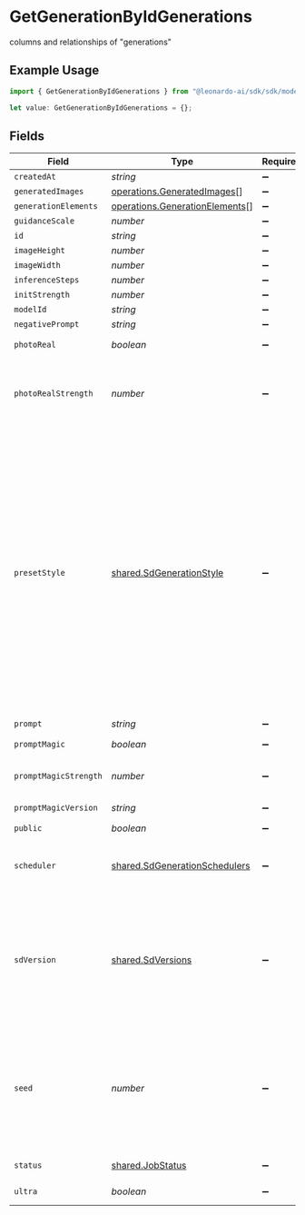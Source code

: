 # GetGenerationByIdGenerations

columns and relationships of "generations"

## Example Usage

```typescript
import { GetGenerationByIdGenerations } from "@leonardo-ai/sdk/sdk/models/operations";

let value: GetGenerationByIdGenerations = {};
```

## Fields

| Field                                                                                                                                                                                                                                                                                                                     | Type                                                                                                                                                                                                                                                                                                                      | Required                                                                                                                                                                                                                                                                                                                  | Description                                                                                                                                                                                                                                                                                                               |
| ------------------------------------------------------------------------------------------------------------------------------------------------------------------------------------------------------------------------------------------------------------------------------------------------------------------------- | ------------------------------------------------------------------------------------------------------------------------------------------------------------------------------------------------------------------------------------------------------------------------------------------------------------------------- | ------------------------------------------------------------------------------------------------------------------------------------------------------------------------------------------------------------------------------------------------------------------------------------------------------------------------- | ------------------------------------------------------------------------------------------------------------------------------------------------------------------------------------------------------------------------------------------------------------------------------------------------------------------------- |
| `createdAt`                                                                                                                                                                                                                                                                                                               | *string*                                                                                                                                                                                                                                                                                                                  | :heavy_minus_sign:                                                                                                                                                                                                                                                                                                        | N/A                                                                                                                                                                                                                                                                                                                       |
| `generatedImages`                                                                                                                                                                                                                                                                                                         | [operations.GeneratedImages](../../../sdk/models/operations/generatedimages.md)[]                                                                                                                                                                                                                                         | :heavy_minus_sign:                                                                                                                                                                                                                                                                                                        | N/A                                                                                                                                                                                                                                                                                                                       |
| `generationElements`                                                                                                                                                                                                                                                                                                      | [operations.GenerationElements](../../../sdk/models/operations/generationelements.md)[]                                                                                                                                                                                                                                   | :heavy_minus_sign:                                                                                                                                                                                                                                                                                                        | N/A                                                                                                                                                                                                                                                                                                                       |
| `guidanceScale`                                                                                                                                                                                                                                                                                                           | *number*                                                                                                                                                                                                                                                                                                                  | :heavy_minus_sign:                                                                                                                                                                                                                                                                                                        | N/A                                                                                                                                                                                                                                                                                                                       |
| `id`                                                                                                                                                                                                                                                                                                                      | *string*                                                                                                                                                                                                                                                                                                                  | :heavy_minus_sign:                                                                                                                                                                                                                                                                                                        | N/A                                                                                                                                                                                                                                                                                                                       |
| `imageHeight`                                                                                                                                                                                                                                                                                                             | *number*                                                                                                                                                                                                                                                                                                                  | :heavy_minus_sign:                                                                                                                                                                                                                                                                                                        | N/A                                                                                                                                                                                                                                                                                                                       |
| `imageWidth`                                                                                                                                                                                                                                                                                                              | *number*                                                                                                                                                                                                                                                                                                                  | :heavy_minus_sign:                                                                                                                                                                                                                                                                                                        | N/A                                                                                                                                                                                                                                                                                                                       |
| `inferenceSteps`                                                                                                                                                                                                                                                                                                          | *number*                                                                                                                                                                                                                                                                                                                  | :heavy_minus_sign:                                                                                                                                                                                                                                                                                                        | N/A                                                                                                                                                                                                                                                                                                                       |
| `initStrength`                                                                                                                                                                                                                                                                                                            | *number*                                                                                                                                                                                                                                                                                                                  | :heavy_minus_sign:                                                                                                                                                                                                                                                                                                        | N/A                                                                                                                                                                                                                                                                                                                       |
| `modelId`                                                                                                                                                                                                                                                                                                                 | *string*                                                                                                                                                                                                                                                                                                                  | :heavy_minus_sign:                                                                                                                                                                                                                                                                                                        | N/A                                                                                                                                                                                                                                                                                                                       |
| `negativePrompt`                                                                                                                                                                                                                                                                                                          | *string*                                                                                                                                                                                                                                                                                                                  | :heavy_minus_sign:                                                                                                                                                                                                                                                                                                        | N/A                                                                                                                                                                                                                                                                                                                       |
| `photoReal`                                                                                                                                                                                                                                                                                                               | *boolean*                                                                                                                                                                                                                                                                                                                 | :heavy_minus_sign:                                                                                                                                                                                                                                                                                                        | If photoReal feature was used.                                                                                                                                                                                                                                                                                            |
| `photoRealStrength`                                                                                                                                                                                                                                                                                                       | *number*                                                                                                                                                                                                                                                                                                                  | :heavy_minus_sign:                                                                                                                                                                                                                                                                                                        | Depth of field of photoReal used. 0.55 is low, 0.5 is medium, and 0.45 is high. Default is 0.55.                                                                                                                                                                                                                          |
| `presetStyle`                                                                                                                                                                                                                                                                                                             | [shared.SdGenerationStyle](../../../sdk/models/shared/sdgenerationstyle.md)                                                                                                                                                                                                                                               | :heavy_minus_sign:                                                                                                                                                                                                                                                                                                        | The style to generate images with. When photoReal is enabled, refer to the Guide section for a full list. When alchemy is disabled, use LEONARDO or NONE. When alchemy is enabled, use ANIME, CREATIVE, DYNAMIC, ENVIRONMENT, GENERAL, ILLUSTRATION, PHOTOGRAPHY, RAYTRACED, RENDER_3D, SKETCH_BW, SKETCH_COLOR, or NONE. |
| `prompt`                                                                                                                                                                                                                                                                                                                  | *string*                                                                                                                                                                                                                                                                                                                  | :heavy_minus_sign:                                                                                                                                                                                                                                                                                                        | N/A                                                                                                                                                                                                                                                                                                                       |
| `promptMagic`                                                                                                                                                                                                                                                                                                             | *boolean*                                                                                                                                                                                                                                                                                                                 | :heavy_minus_sign:                                                                                                                                                                                                                                                                                                        | If prompt magic was used.                                                                                                                                                                                                                                                                                                 |
| `promptMagicStrength`                                                                                                                                                                                                                                                                                                     | *number*                                                                                                                                                                                                                                                                                                                  | :heavy_minus_sign:                                                                                                                                                                                                                                                                                                        | Strength of prompt magic used.                                                                                                                                                                                                                                                                                            |
| `promptMagicVersion`                                                                                                                                                                                                                                                                                                      | *string*                                                                                                                                                                                                                                                                                                                  | :heavy_minus_sign:                                                                                                                                                                                                                                                                                                        | Version of prompt magic used.                                                                                                                                                                                                                                                                                             |
| `public`                                                                                                                                                                                                                                                                                                                  | *boolean*                                                                                                                                                                                                                                                                                                                 | :heavy_minus_sign:                                                                                                                                                                                                                                                                                                        | N/A                                                                                                                                                                                                                                                                                                                       |
| `scheduler`                                                                                                                                                                                                                                                                                                               | [shared.SdGenerationSchedulers](../../../sdk/models/shared/sdgenerationschedulers.md)                                                                                                                                                                                                                                     | :heavy_minus_sign:                                                                                                                                                                                                                                                                                                        | The scheduler to generate images with. Defaults to EULER_DISCRETE if not specified.                                                                                                                                                                                                                                       |
| `sdVersion`                                                                                                                                                                                                                                                                                                               | [shared.SdVersions](../../../sdk/models/shared/sdversions.md)                                                                                                                                                                                                                                                             | :heavy_minus_sign:                                                                                                                                                                                                                                                                                                        | The base version of stable diffusion to use if not using a custom model. v1_5 is 1.5, v2 is 2.1, if not specified it will default to v1_5. Also includes SDXL and SDXL Lightning models                                                                                                                                   |
| `seed`                                                                                                                                                                                                                                                                                                                    | *number*                                                                                                                                                                                                                                                                                                                  | :heavy_minus_sign:                                                                                                                                                                                                                                                                                                        | Apply a fixed seed to maintain consistency across generation sets. The maximum seed value is 2147483637 for Flux and 9999999998 for other models                                                                                                                                                                          |
| `status`                                                                                                                                                                                                                                                                                                                  | [shared.JobStatus](../../../sdk/models/shared/jobstatus.md)                                                                                                                                                                                                                                                               | :heavy_minus_sign:                                                                                                                                                                                                                                                                                                        | The status of the current task.                                                                                                                                                                                                                                                                                           |
| `ultra`                                                                                                                                                                                                                                                                                                                   | *boolean*                                                                                                                                                                                                                                                                                                                 | :heavy_minus_sign:                                                                                                                                                                                                                                                                                                        | If ultra generation mode was used.                                                                                                                                                                                                                                                                                        |
